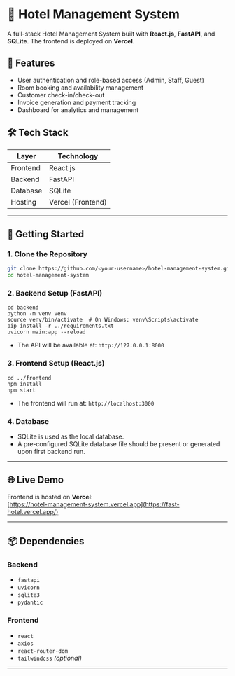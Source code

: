 # 🏨 Hotel Management System

A full-stack Hotel Management System built with **React.js**, **FastAPI**, and **SQLite**. The frontend is deployed on **Vercel**.

## 📌 Features

- User authentication and role-based access (Admin, Staff, Guest)
- Room booking and availability management
- Customer check-in/check-out
- Invoice generation and payment tracking
- Dashboard for analytics and management

## 🛠️ Tech Stack

| Layer      | Technology     |
|------------|----------------|
| Frontend   | React.js       |
| Backend    | FastAPI        |
| Database   | SQLite         |
| Hosting    | Vercel (Frontend) |

---

## 🚀 Getting Started

### 1. Clone the Repository

```bash
git clone https://github.com/<your-username>/hotel-management-system.git
cd hotel-management-system
```

### 2. Backend Setup (FastAPI)

```
cd backend
python -m venv venv
source venv/bin/activate  # On Windows: venv\Scripts\activate
pip install -r ../requirements.txt
uvicorn main:app --reload

```
- The API will be available at: `http://127.0.0.1:8000`
  
### 3. Frontend Setup (React.js)

```
cd ../frontend
npm install
npm start
```
- The frontend will run at: `http://localhost:3000`

### 4. Database

- SQLite is used as the local database.
- A pre-configured SQLite database file should be present or generated upon first backend run.

---

## 🌐 Live Demo

Frontend is hosted on **Vercel**:  
[https://hotel-management-system.vercel.app](https://fast-hotel.vercel.app/)  

---

## 📦 Dependencies

### Backend

- `fastapi`
- `uvicorn`
- `sqlite3`
- `pydantic`

### Frontend

- `react`
- `axios`
- `react-router-dom`
- `tailwindcss` *(optional)*

---
